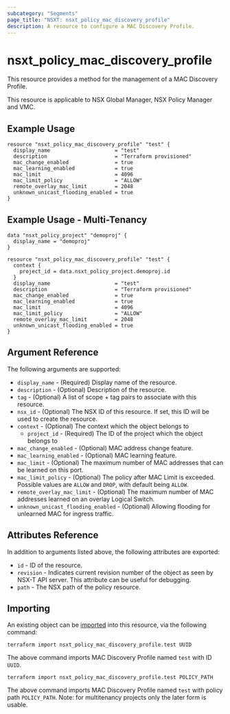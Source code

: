 ```yaml
---
subcategory: "Segments"
page_title: "NSXT: nsxt_policy_mac_discovery_profile"
description: A resource to configure a MAC Discovery Profile.
---
```


# nsxt_policy_mac_discovery_profile

This resource provides a method for the management of a MAC Discovery Profile.

This resource is applicable to NSX Global Manager, NSX Policy Manager and VMC.

## Example Usage

```hcl
resource "nsxt_policy_mac_discovery_profile" "test" {
  display_name                     = "test"
  description                      = "Terraform provisioned"
  mac_change_enabled               = true
  mac_learning_enabled             = true
  mac_limit                        = 4096
  mac_limit_policy                 = "ALLOW"
  remote_overlay_mac_limit         = 2048
  unknown_unicast_flooding_enabled = true
}
```

## Example Usage - Multi-Tenancy

```hcl
data "nsxt_policy_project" "demoproj" {
  display_name = "demoproj"
}

resource "nsxt_policy_mac_discovery_profile" "test" {
  context {
    project_id = data.nsxt_policy_project.demoproj.id
  }
  display_name                     = "test"
  description                      = "Terraform provisioned"
  mac_change_enabled               = true
  mac_learning_enabled             = true
  mac_limit                        = 4096
  mac_limit_policy                 = "ALLOW"
  remote_overlay_mac_limit         = 2048
  unknown_unicast_flooding_enabled = true
}
```

## Argument Reference

The following arguments are supported:

* `display_name` - (Required) Display name of the resource.
* `description` - (Optional) Description of the resource.
* `tag` - (Optional) A list of scope + tag pairs to associate with this resource.
* `nsx_id` - (Optional) The NSX ID of this resource. If set, this ID will be used to create the resource.
* `context` - (Optional) The context which the object belongs to
  * `project_id` - (Required) The ID of the project which the object belongs to
* `mac_change_enabled` - (Optional) MAC address change feature.
* `mac_learning_enabled` - (Optional) MAC learning feature.
* `mac_limit` - (Optional) The maximum number of MAC addresses that can be learned on this port.
* `mac_limit_policy` - (Optional) The policy after MAC Limit is exceeded. Possible values are `ALLOW` and `DROP`, with default being `ALLOW`.
* `remote_overlay_mac_limit` - (Optional) The maximum number of MAC addresses learned on an overlay Logical Switch.
* `unknown_unicast_flooding_enabled` - (Optional) Allowing flooding for unlearned MAC for ingress traffic.

## Attributes Reference

In addition to arguments listed above, the following attributes are exported:

* `id` - ID of the resource.
* `revision` - Indicates current revision number of the object as seen by NSX-T API server. This attribute can be useful for debugging.
* `path` - The NSX path of the policy resource.

## Importing

An existing object can be [imported][docs-import] into this resource, via the following command:

[docs-import]: https://developer.hashicorp.com/terraform/cli/import

```shell
terraform import nsxt_policy_mac_discovery_profile.test UUID
```

The above command imports MAC Discovery Profile named `test` with ID `UUID`.

```shell
terraform import nsxt_policy_mac_discovery_profile.test POLICY_PATH
```

The above command imports MAC Discovery Profile named `test` with policy path `POLICY_PATH`.
Note: for multitenancy projects only the later form is usable.
